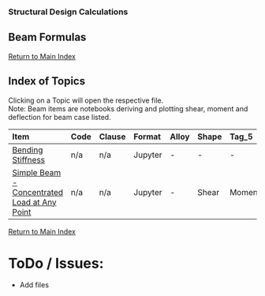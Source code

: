### Structural Design Calculations
## Beam Formulas


[Return to Main Index](../README.md)

## Index of Topics
Clicking on a Topic will open the respective file.  
Note: Beam items are notebooks deriving and plotting shear, moment and deflection for beam case listed.

| Item | Code | Clause | Format | Alloy | Shape | Tag_5 | Tag_6 | Tag_7 | Tag_8 |
| :--- | :--- | :--- | :--- | :--- | :--- | :--- | :--- | :--- | :--- |
| [Bending Stiffness](./Bending_Stiffness.ipynb) | n/a | n/a | Jupyter | - | - | - | - | - | - |
| [Simple Beam - Concentrated Load at Any Point](./Beam_1.1.ipynb) | n/a | n/a | Jupyter | - | Shear | Moment | Deflection | - | - |


[Return to Main Index](../README.md)

# ToDo / Issues:
- Add files

